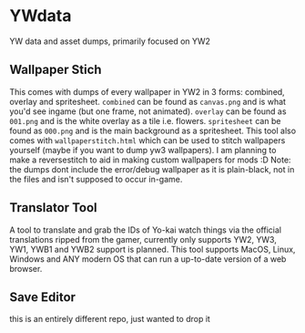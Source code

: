 # YWdata
YW data and asset dumps, primarily focused on YW2

## Wallpaper Stich
This comes with dumps of every wallpaper in YW2 in 3 forms: combined, overlay and spritesheet.
`combined` can be found as `canvas.png` and is what you'd see ingame (but one frame, not animated).
`overlay` can be found as `001.png` and is the white overlay as a tile i.e. flowers.
`spritesheet` can be found as `000.png` and is the main background as a spritesheet.
This tool also comes with `wallpaperstitch.html` which can be used to stitch wallpapers yourself (maybe if you want to dump yw3 wallpapers).
I am planning to make a reversestitch to aid in making custom wallpapers for mods :D
Note: the dumps dont include the error/debug wallpaper as it is plain-black, not in the files and isn't supposed to occur in-game.

## Translator Tool
A tool to translate and grab the IDs of Yo-kai watch things via the official translations ripped from the gamer, currently only supports YW2, YW3, YW1, YWB1 and YWB2 support is planned. This tool supports MacOS, Linux, Windows and ANY modern OS that can run a up-to-date version of a web browser.

## Save Editor
this is an entirely different repo, just wanted to drop it

